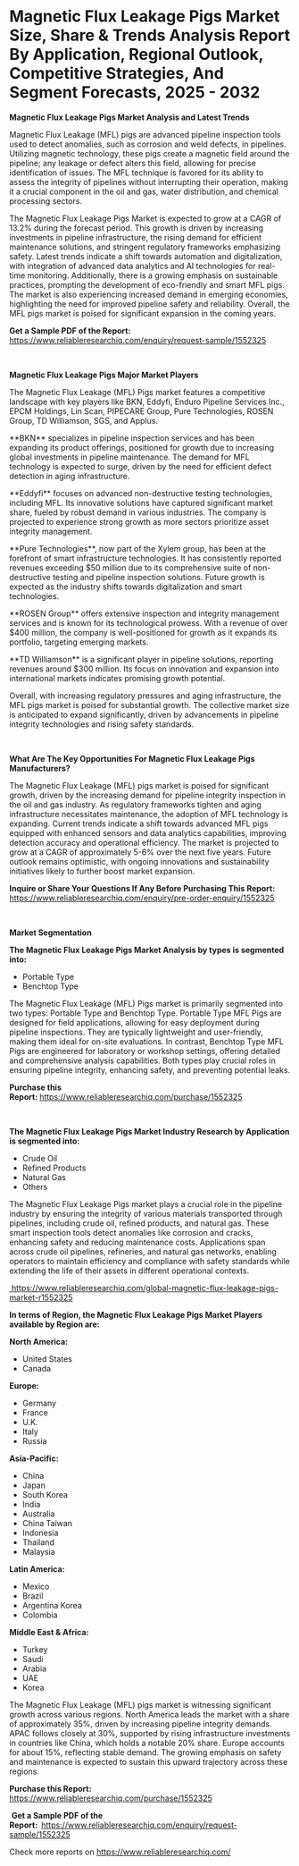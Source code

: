 <p><h1>Magnetic Flux Leakage Pigs Market Size, Share & Trends Analysis Report By Application, Regional Outlook, Competitive Strategies, And Segment Forecasts, 2025 - 2032</h1></p><p><strong>Magnetic Flux Leakage Pigs Market Analysis and Latest Trends</strong></p>
<p><p>Magnetic Flux Leakage (MFL) pigs are advanced pipeline inspection tools used to detect anomalies, such as corrosion and weld defects, in pipelines. Utilizing magnetic technology, these pigs create a magnetic field around the pipeline; any leakage or defect alters this field, allowing for precise identification of issues. The MFL technique is favored for its ability to assess the integrity of pipelines without interrupting their operation, making it a crucial component in the oil and gas, water distribution, and chemical processing sectors.</p><p>The Magnetic Flux Leakage Pigs Market is expected to grow at a CAGR of 13.2% during the forecast period. This growth is driven by increasing investments in pipeline infrastructure, the rising demand for efficient maintenance solutions, and stringent regulatory frameworks emphasizing safety. Latest trends indicate a shift towards automation and digitalization, with integration of advanced data analytics and AI technologies for real-time monitoring. Additionally, there is a growing emphasis on sustainable practices, prompting the development of eco-friendly and smart MFL pigs. The market is also experiencing increased demand in emerging economies, highlighting the need for improved pipeline safety and reliability. Overall, the MFL pigs market is poised for significant expansion in the coming years.</p></p>
<p><strong>Get a Sample PDF of the Report:&nbsp;</strong> <a href="https://www.reliableresearchiq.com/enquiry/request-sample/1552325?utm_campaign=3074&utm_medium=2&utm_source=Github&utm_content=ia&utm_term=11042025&utm_id=magnetic-flux-leakage-pigs">https://www.reliableresearchiq.com/enquiry/request-sample/1552325</a></p>
<p>&nbsp;</p>
<p><strong>Magnetic Flux Leakage Pigs Major Market Players</strong></p>
<p><p>The Magnetic Flux Leakage (MFL) Pigs market features a competitive landscape with key players like BKN, Eddyfi, Enduro Pipeline Services Inc., EPCM Holdings, Lin Scan, PIPECARE Group, Pure Technologies, ROSEN Group, TD Williamson, SGS, and Applus. </p><p>**BKN** specializes in pipeline inspection services and has been expanding its product offerings, positioned for growth due to increasing global investments in pipeline maintenance. The demand for MFL technology is expected to surge, driven by the need for efficient defect detection in aging infrastructure.</p><p>**Eddyfi** focuses on advanced non-destructive testing technologies, including MFL. Its innovative solutions have captured significant market share, fueled by robust demand in various industries. The company is projected to experience strong growth as more sectors prioritize asset integrity management.</p><p>**Pure Technologies**, now part of the Xylem group, has been at the forefront of smart infrastructure technologies. It has consistently reported revenues exceeding $50 million due to its comprehensive suite of non-destructive testing and pipeline inspection solutions. Future growth is expected as the industry shifts towards digitalization and smart technologies.</p><p>**ROSEN Group** offers extensive inspection and integrity management services and is known for its technological prowess. With a revenue of over $400 million, the company is well-positioned for growth as it expands its portfolio, targeting emerging markets.</p><p>**TD Williamson** is a significant player in pipeline solutions, reporting revenues around $300 million. Its focus on innovation and expansion into international markets indicates promising growth potential.</p><p>Overall, with increasing regulatory pressures and aging infrastructure, the MFL pigs market is poised for substantial growth. The collective market size is anticipated to expand significantly, driven by advancements in pipeline integrity technologies and rising safety standards.</p></p>
<p>&nbsp;</p>
<p><strong>What Are The Key Opportunities For Magnetic Flux Leakage Pigs Manufacturers?</strong></p>
<p><p>The Magnetic Flux Leakage (MFL) pigs market is poised for significant growth, driven by the increasing demand for pipeline integrity inspection in the oil and gas industry. As regulatory frameworks tighten and aging infrastructure necessitates maintenance, the adoption of MFL technology is expanding. Current trends indicate a shift towards advanced MFL pigs equipped with enhanced sensors and data analytics capabilities, improving detection accuracy and operational efficiency. The market is projected to grow at a CAGR of approximately 5-6% over the next five years. Future outlook remains optimistic, with ongoing innovations and sustainability initiatives likely to further boost market expansion.</p></p>
<p><strong>Inquire or Share Your Questions If Any Before Purchasing This Report:</strong> <a href="https://www.reliableresearchiq.com/enquiry/pre-order-enquiry/1552325?utm_campaign=3074&utm_medium=2&utm_source=Github&utm_content=ia&utm_term=11042025&utm_id=magnetic-flux-leakage-pigs">https://www.reliableresearchiq.com/enquiry/pre-order-enquiry/1552325</a></p>
<p>&nbsp;</p>
<p><strong>Market Segmentation</strong></p>
<p><strong>The Magnetic Flux Leakage Pigs Market Analysis by types is segmented into:</strong></p>
<p><ul><li>Portable Type</li><li>Benchtop Type</li></ul></p>
<p><p>The Magnetic Flux Leakage (MFL) Pigs market is primarily segmented into two types: Portable Type and Benchtop Type. Portable Type MFL Pigs are designed for field applications, allowing for easy deployment during pipeline inspections. They are typically lightweight and user-friendly, making them ideal for on-site evaluations. In contrast, Benchtop Type MFL Pigs are engineered for laboratory or workshop settings, offering detailed and comprehensive analysis capabilities. Both types play crucial roles in ensuring pipeline integrity, enhancing safety, and preventing potential leaks.</p></p>
<p><strong>Purchase this Report:&nbsp;</strong><a href="https://www.reliableresearchiq.com/purchase/1552325?utm_campaign=3074&utm_medium=2&utm_source=Github&utm_content=ia&utm_term=11042025&utm_id=magnetic-flux-leakage-pigs">https://www.reliableresearchiq.com/purchase/1552325</a></p>
<p>&nbsp;</p>
<p><strong>The Magnetic Flux Leakage Pigs Market Industry Research by Application is segmented into:</strong></p>
<p><ul><li>Crude Oil</li><li>Refined Products</li><li>Natural Gas</li><li>Others</li></ul></p>
<p><p>The Magnetic Flux Leakage Pigs market plays a crucial role in the pipeline industry by ensuring the integrity of various materials transported through pipelines, including crude oil, refined products, and natural gas. These smart inspection tools detect anomalies like corrosion and cracks, enhancing safety and reducing maintenance costs. Applications span across crude oil pipelines, refineries, and natural gas networks, enabling operators to maintain efficiency and compliance with safety standards while extending the life of their assets in different operational contexts.</p></p>
<p><a href="https://www.reliableresearchiq.com/global-magnetic-flux-leakage-pigs-market-r1552325?utm_campaign=3074&utm_medium=2&utm_source=Github&utm_content=ia&utm_term=11042025&utm_id=magnetic-flux-leakage-pigs">&nbsp;https://www.reliableresearchiq.com/global-magnetic-flux-leakage-pigs-market-r1552325</a></p>
<p><strong>In terms of Region, the Magnetic Flux Leakage Pigs Market Players available by Region are:</strong></p>
<p>
    <p> <strong> North America: </strong>
        <ul>
            <li>United States</li>
            <li>Canada</li>
        </ul>
        </p> 
    <p> <strong> Europe: </strong>
        <ul>
            <li>Germany</li>
            <li>France</li>
            <li>U.K.</li>
            <li>Italy</li>
            <li>Russia</li>
        </ul>
        </p> 
    <p> <strong> Asia-Pacific: </strong>
        <ul>
            <li>China</li>
            <li>Japan</li>
            <li>South Korea</li>
            <li>India</li>
            <li>Australia</li>
            <li>China Taiwan</li>
            <li>Indonesia</li>
            <li>Thailand</li>
            <li>Malaysia</li>
        </ul>
        </p> 
    <p> <strong> Latin America: </strong>
        <ul>
            <li>Mexico</li>
            <li>Brazil</li>
            <li>Argentina Korea</li>
            <li>Colombia</li>
        </ul>
        </p> 
    <p> <strong> Middle East & Africa: </strong>
        <ul>
            <li>Turkey</li>
            <li>Saudi</li>
            <li>Arabia</li>
            <li>UAE</li>
            <li>Korea</li>
        </ul>
    </p>
    </p>
<p><p>The Magnetic Flux Leakage (MFL) pigs market is witnessing significant growth across various regions. North America leads the market with a share of approximately 35%, driven by increasing pipeline integrity demands. APAC follows closely at 30%, supported by rising infrastructure investments in countries like China, which holds a notable 20% share. Europe accounts for about 15%, reflecting stable demand. The growing emphasis on safety and maintenance is expected to sustain this upward trajectory across these regions.</p></p>
<p><strong>Purchase this Report: </strong><a href="https://www.reliableresearchiq.com/purchase/1552325?utm_campaign=3074&utm_medium=2&utm_source=Github&utm_content=ia&utm_term=11042025&utm_id=magnetic-flux-leakage-pigs">https://www.reliableresearchiq.com/purchase/1552325</a></p>
<p>&nbsp;<strong>Get a Sample PDF of the Report:&nbsp;&nbsp;</strong><a href="https://www.reliableresearchiq.com/enquiry/request-sample/1552325?utm_campaign=3074&utm_medium=2&utm_source=Github&utm_content=ia&utm_term=11042025&utm_id=magnetic-flux-leakage-pigs">https://www.reliableresearchiq.com/enquiry/request-sample/1552325</a></p>
<p><strong></strong></p>
<p>Check more reports on <a href="https://www.reliableresearchiq.com/?utm_campaign=3074&utm_medium=2&utm_source=Github&utm_content=ia&utm_term=11042025&utm_id=magnetic-flux-leakage-pigs">https://www.reliableresearchiq.com/</a></p>
